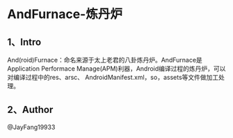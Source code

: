 # AndFurnace-炼丹炉

## 1、Intro
And(roid)Furnace：命名来源于太上老君的八卦炼丹炉。AndFurnace是Application Performace Manage(APM)利器，Android编译过程的炼丹炉，可以对编译过程中的res、arsc、
AndroidManifest.xml，so，assets等文件做加工处理。


## 2、Author

@JayFang19933
